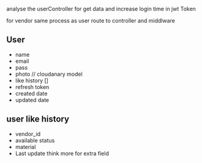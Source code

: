 analyse the userController for get data and increase login time in jwt Token

for vendor same process as user route to controller and middlware



## User
- name
- email
- pass
- photo // cloudanary model
- like history []
- refresh token
- created date
- updated date

## user like history
- vendor_id
- available status
- material
- Last update
think more for extra field